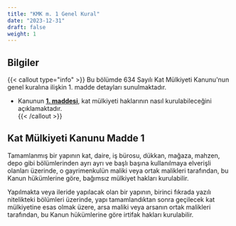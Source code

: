 ```yaml
---
title: "KMK m. 1 Genel Kural"
date: "2023-12-31"
draft: false
weight: 1
---
```


## Bilgiler

{{< callout type="info" >}}
Bu bölümde 634 Sayılı Kat Mülkiyeti Kanunu'nun genel kuralına ilişkin 1. madde detayları sunulmaktadır.

- Kanunun [**1. maddesi**](#kat-mülkiyeti-kanunu-madde-1), kat mülkiyeti haklarının nasıl kurulabileceğini açıklamaktadır.  
  {{< /callout >}}

## Kat Mülkiyeti Kanunu Madde 1

Tamamlanmış bir yapının kat, daire, iş bürosu, dükkan, mağaza, mahzen, depo gibi bölümlerinden ayrı ayrı ve başlı başına kullanılmaya elverişli olanları üzerinde, o gayrimenkulün maliki veya ortak malikleri tarafından, bu Kanun hükümlerine göre, bağımsız mülkiyet hakları kurulabilir.

Yapılmakta veya ileride yapılacak olan bir yapının, birinci fıkrada yazılı nitelikteki bölümleri üzerinde, yapı tamamlandıktan sonra geçilecek kat mülkiyetine esas olmak üzere, arsa maliki veya arsanın ortak malikleri tarafından, bu Kanun hükümlerine göre irtifak hakları kurulabilir.
